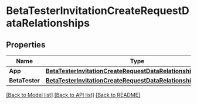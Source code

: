 # BetaTesterInvitationCreateRequestDataRelationships

## Properties

Name | Type | Description | Notes
------------ | ------------- | ------------- | -------------
**App** | [**BetaTesterInvitationCreateRequestDataRelationshipsApp**](BetaTesterInvitationCreateRequest.Data.Relationships.App.md) |  | 
**BetaTester** | [**BetaTesterInvitationCreateRequestDataRelationshipsBetaTester**](BetaTesterInvitationCreateRequest.Data.Relationships.BetaTester.md) |  | 

[[Back to Model list]](../README.md#documentation-for-models) [[Back to API list]](../README.md#documentation-for-api-endpoints) [[Back to README]](../README.md)


